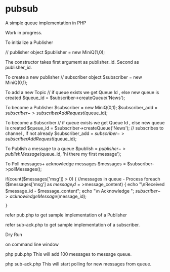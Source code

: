 # pubsub
A simple queue implementation in PHP

Work in progress.

To initialize a Publisher

// publisher object
$publisher = new MiniQ(1,0);

The constructor takes first argument as publisher_id. Second as publisher_id.

To create a new publisher
// subscriber object
$subscriber = new MiniQ(0,1);

To add a new Topic 
// if queue exists we get Queue Id , else new queue is created
$queue_id = $subscriber->createQueue('News');

To become a Publisher
$subscriber = new MiniQ(0,1);
$subscriber_add = $subscriber->subscriberAddRequest($queue_id);

To become a Subscriber
// if queue exists we get Queue Id , else new queue is created
$queue_id = $subscriber->createQueue('News');
// subscribes to channel , if not already
$subscriber_add = $subscriber->subscriberAddRequest($queue_id);

To Publish a message to a queue
$publish = $publisher->publishMessage($queue_id, 'hi there my first message');

To Poll messages+ acknowledge messages
$messages = $subscriber->pollMessages();

if(count($messages['msg']) > 0)
{
    //messages in queue - Process
    foreach ($messages['msg'] as $message_id=>$message_content)
    {
        echo "\nReceived $message_id - $message_content";
        echo "\n Acknowledge ";
        $subscriber->acknowledgeMessage($message_id);
        
    }


refer pub.php to get sample implementation of a Publisher

refer sub-ack.php to get sample implementation of a subscriber.

Dry Run

on command line window 

php pub.php
This will add 100 messages to message queue.

php sub-ack.php
This will start polling for new messages from queue.
